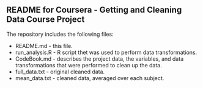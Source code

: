 ## README for Coursera - Getting and Cleaning Data Course Project

The repository includes the following files:
 
* README.md - this file.
* run_analysis.R - R script thet was used to perform data transformations.
* CodeBook.md - describes the project data, the variables, and data transformations that were performed to clean up the data.
* full_data.txt - original cleaned data.
* mean_data.txt - cleaned data, averaged over each subject.





